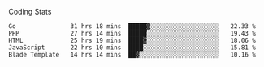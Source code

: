 Coding Stats
<!--START_SECTION:waka-->

```text
Go               31 hrs 18 mins  █████▓░░░░░░░░░░░░░░░░░░░   22.33 %
PHP              27 hrs 14 mins  █████░░░░░░░░░░░░░░░░░░░░   19.43 %
HTML             25 hrs 19 mins  ████▓░░░░░░░░░░░░░░░░░░░░   18.06 %
JavaScript       22 hrs 10 mins  ████░░░░░░░░░░░░░░░░░░░░░   15.81 %
Blade Template   14 hrs 14 mins  ██▓░░░░░░░░░░░░░░░░░░░░░░   10.16 %
```

<!--END_SECTION:waka-->
